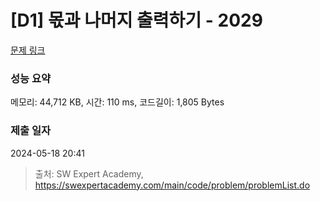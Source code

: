 # [D1] 몫과 나머지 출력하기 - 2029 

[문제 링크](https://swexpertacademy.com/main/code/problem/problemDetail.do?contestProbId=AV5QGNvKAtEDFAUq) 

### 성능 요약

메모리: 44,712 KB, 시간: 110 ms, 코드길이: 1,805 Bytes

### 제출 일자

2024-05-18 20:41



> 출처: SW Expert Academy, https://swexpertacademy.com/main/code/problem/problemList.do